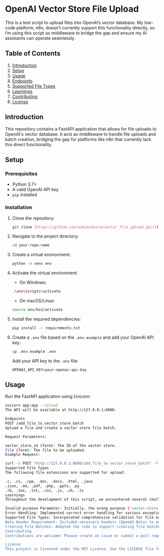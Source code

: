 # OpenAI Vector Store File Upload

This is a test script to upload files into OpenAI’s vector database. My low-code platform, n8n, doesn’t currently support this functionality directly, so I’m using this script as middleware to bridge the gap and ensure my AI assistants can operate seamlessly.

## Table of Contents
1. [Introduction](#introduction)
2. [Setup](#setup)
3. [Usage](#usage)
4. [Endpoints](#endpoints)
5. [Supported File Types](#supported-file-types)
6. [Learnings](#learnings)
7. [Contributing](#contributing)
8. [License](#license)

## Introduction

This repository contains a FastAPI application that allows for file uploads to OpenAI's vector database. It acts as middleware to handle file uploads and batch creation, bridging the gap for platforms like n8n that currently lack this direct functionality.

## Setup

### Prerequisites
- Python 3.7+
- A valid OpenAI API key
- `pip` installed

### Installation

1. Clone the repository:
    ```sh
    git clone [https://github.com/wukimidaire/vector_file_upload_api/](https://github.com/wukimidaire/vector_file_upload_api/)
    ```

2. Navigate to the project directory:
    ```sh
    cd your-repo-name
    ```
   
3. Create a virtual environment:
    ```sh
    python -m venv env
    ```

4. Activate the virtual environment:

    - On Windows:
    ```sh
    .\env\Scripts\activate
    ```
    - On macOS/Linux:
    ```sh
    source env/bin/activate
    ```

5. Install the required dependencies:
    ```sh
    pip install -r requirements.txt
    ```

6. Create a `.env` file based on the `.env.example` and add your OpenAI API key:
    ```sh
    cp .env.example .env
    ```
    Add your API key to the `.env` file:
    ```
    OPENAI_API_KEY=your-openai-api-key
    ```

## Usage

Run the FastAPI application using Uvicorn:
```sh
uvicorn app:app --reload
The API will be available at http://127.0.0.1:8000.

Endpoints
POST /add_file_to_vector_store_batch
Upload a file and create a vector store file batch.

Request Parameters:

vector_store_id (form): The ID of the vector store.
file (form): The file to be uploaded.
Example Request:

curl -X POST "http://127.0.0.1:8000/add_file_to_vector_store_batch" -F "vector_store_id=your vector store id" -F "file=@path/to/your/file"
Supported File Types
The following file extensions are supported for upload:

.c, .cs, .cpp, .doc, .docx, .html, .java
.json, .md, .pdf, .php, .pptx, .py
.rb, .tex, .txt, .css, .js, .sh, .ts
Learnings
Throughout the development of this script, we encountered several challenges and resolved them as follows:

Invalid purpose Parameter: Initially, the wrong purpose ('vector-store') was used for file uploads. It was corrected to 'user_data'.
Error Handling: Implemented correct error handling for various exceptions, including incorrect API calls and unsupported file types.
Supported File Types: Incorporated comprehensive validation for file extensions based on OpenAI's supported file types.
Beta Header Requirement: Included necessary headers (OpenAI-Beta) to access specific OpenAI API functionalities.
Creating File Batches: Adapted the code to support creating file batches using the correct API endpoints and parameters.
Contributing
Contributions are welcome! Please create an issue or submit a pull request with your changes.

License
This project is licensed under the MIT License. See the LICENSE file for more details.
